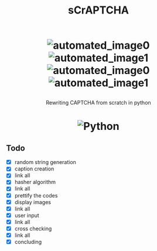 <h1 align='center'> sCrAPTCHA <br><br>

<!-- ![banner](https://user-images.githubusercontent.com/54891285/120897792-85841100-c645-11eb-9df8-f949c0f958b4.png) -->
 ![automated_image0](https://user-images.githubusercontent.com/54891285/121666074-80e8ae00-cac6-11eb-9716-058bb675276f.png)
 ![automated_image1](https://user-images.githubusercontent.com/54891285/121666021-74fcec00-cac6-11eb-9053-d0ea553b6ebd.png)
 ![automated_image0](https://user-images.githubusercontent.com/54891285/121666163-965dd800-cac6-11eb-8501-aa92e37c01ab.png)
![automated_image1](https://user-images.githubusercontent.com/54891285/121666182-98c03200-cac6-11eb-97ed-36f37cce71ee.png)





</h1>
<p align='center'>Rewriting CAPTCHA from scratch in python
</p>
<h1 align='center'>
 
  ![Python](https://img.shields.io/badge/-python-333333?style=flat-square&logo=python)  
</h1>

## Todo

- [x] random string generation
- [x] caption creation
- [x] link all
- [x] hasher algorithm
- [x] link all
- [x] prettify the codes
- [x] display images
- [x] link all
- [x] user input
- [x] link all
- [x] cross checking
- [x] link all
- [x] concluding
